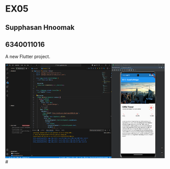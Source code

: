 # EX05
## Supphasan Hnoomak
## 6340011016
A new Flutter project.


<img src="Screenshot 2023-09-08 233637.png" width="550" height="300">
#
